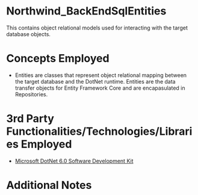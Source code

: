 # Northwind_BackEndSqlEntities
This contains object relational models used for interacting with the target database objects.
# Concepts Employed
* Entities are classes that represent object relational mapping between the target database and the DotNet runtime. Entities are the data transfer objects for Entity Framework Core and are encapasulated in Repositories.
# 3rd Party Functionalities/Technologies/Libraries Employed
* [Microsoft DotNet 6.0 Software Development Kit](https://learn.microsoft.com/en-us/dotnet/csharp/)
# Additional Notes
